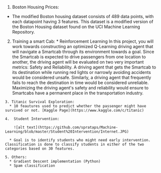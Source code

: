 
   1. Boston Housing Prices:  
   *  The modified Boston housing dataset consists of 489 data points, with each datapoint having 3 features. This dataset is a               modified version of the Boston Housing dataset found on the UCI Machine Learning Repository.
      
      
   2.  Training a smart Cab:
      * Reinforcement Learning
         In this project, you will work towards constructing an optimized Q-Learning driving agent that will navigate a Smartcab through          its environment towards a goal. Since the Smartcab is expected to drive passengers from one location to another, the driving            agent will be evaluated on two very important metrics: Safety and Reliability. A driving agent that gets the Smartcab to its            destination while running red lights or narrowly avoiding accidents would be considered unsafe. Similarly, a driving agent that          frequently fails to reach the destination in time would be considered unreliable. Maximizing the driving agent's safety and              reliability would ensure to Smartcabs have a permanent place in the transportation industry.
   
    3. Titanic Survival Exploration:
      * 10 feautures used to predict whether the passenger might have survived or not. [Kaggle Page](https://www.kaggle.com/c/titanic) 

    4.  Student Intervention:
    
        ![alt text](https://github.com/sprataps/Machine-Learning/blob/master/Student%20Intervention/Internet.JPG)

      * Goal is to identify students who might need early intervention. Classification is done to classify students in either of the two           categories based on 30 features.

    5. Others: 
      * Gradient Descent implementation (Python)
      * Spam classification
      

